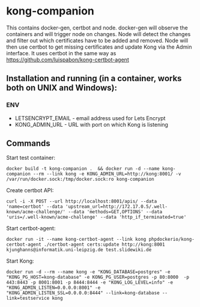 # kong-companion
This contains docker-gen, certbot and node.
docker-gen will observe the containers and will trigger node on changes.
Node will detect the changes and filter out which certificates have to be added and removed.
Node will then use certbot to get missing certificates and update Kong via the Admin interface.
It uses certbot in the same way as https://github.com/luispabon/kong-certbot-agent


## Installation and running (in a container, works both on UNIX and Windows):

### ENV

* LETSENCRYPT_EMAIL - email address used for Lets Encrypt
* KONG_ADMIN_URL - URL with port on which Kong is listening

## Commands
Start test container:
```
docker build -t kong-companion .  && docker run -d --name kong-companion --rm --link kong -e KONG_ADMIN_URL=http://kong:8001/ -v /var/run/docker.sock:/tmp/docker.sock:ro kong-companion
```

Create certbot API:
```
curl -i -X POST --url http://localhost:8001/apis/ --data 'name=certbot' --data 'upstream_url=http://172.17.0.5/.well-known/acme-challenge/' --data 'methods=GET,OPTIONS' --data 'uris=/.well-known/acme-challenge' --data 'http_if_terminated=true'
```

Start certbot-agent:
```
docker run -it --name kong-certbot-agent --link kong phpdockerio/kong-certbot-agent ./certbot-agent certs:update http://kong:8001 kjunghanns@informatik.uni-leipzig.de test.slidewiki.de
```

Start Kong:
```
docker run -d --rm --name kong -e "KONG_DATABASE=postgres" -e "KONG_PG_HOST=kong-database" -e KONG_PG_USER=postgres -p 80:8000  -p 443:8443 -p 8001:8001 -p 8444:8444 -e "KONG_LOG_LEVEL=info" -e "KONG_ADMIN_LISTEN=0.0.0.0:8001" -e "KONG_ADMIN_LISTEN_SSL=0.0.0.0:8444" --link=kong-database --link=testservice kong
```
